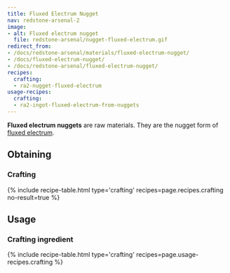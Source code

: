 ```yaml
---
title: Fluxed Electrum Nugget
nav: redstone-arsenal-2
image:
- alt: Fluxed electrum nugget
  file: redstone-arsenal/nugget-fluxed-electrum.gif
redirect_from:
- /docs/redstone-arsenal/materials/fluxed-electrum-nugget/
- /docs/fluxed-electrum-nugget/
- /docs/redstone-arsenal/fluxed-electrum-nugget/
recipes:
  crafting:
  - ra2-nugget-fluxed-electrum
usage-recipes:
  crafting:
  - ra2-ingot-fluxed-electrum-from-nuggets
---
```


**Fluxed electrum nuggets** are raw materials. They are the nugget form of
[fluxed electrum](/docs/redstone-arsenal-2/fluxed-electrum-ingot/).


Obtaining
---------

### Crafting
{% include recipe-table.html type='crafting' recipes=page.recipes.crafting no-result=true %}


Usage
-----

### Crafting ingredient
{% include recipe-table.html type='crafting' recipes=page.usage-recipes.crafting %}
